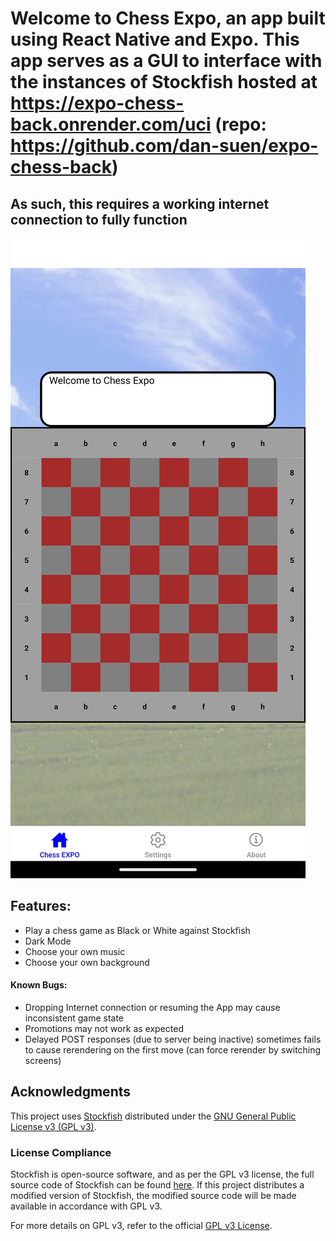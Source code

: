 # Welcome to Chess Expo, an app built using React Native and Expo. This app serves as a GUI to interface with the instances of Stockfish hosted at <https://expo-chess-back.onrender.com/uci> (repo: <https://github.com/dan-suen/expo-chess-back>)
## As such, this requires a working internet connection to fully function

![Screenshot](assets/images/Screenshot_20250210-161830.png)

## Features:
- Play a chess game as Black or White against Stockfish
- Dark Mode
- Choose your own music
- Choose your own background

#### Known Bugs: 
- Dropping Internet connection or resuming the App may cause inconsistent game state
- Promotions may not work as expected
- Delayed POST responses (due to server being inactive) sometimes fails to cause rerendering on the first move (can force rerender by switching screens)


## Acknowledgments

This project uses [Stockfish](https://stockfishchess.org/) distributed under the [GNU General Public License v3 (GPL v3)](https://www.gnu.org/licenses/gpl-3.0.txt).

### License Compliance

Stockfish is open-source software, and as per the GPL v3 license, the full source code of Stockfish can be found [here](https://github.com/official-stockfish/Stockfish). If this project distributes a modified version of Stockfish, the modified source code will be made available in accordance with GPL v3.

For more details on GPL v3, refer to the official [GPL v3 License](https://www.gnu.org/licenses/gpl-3.0.txt).
